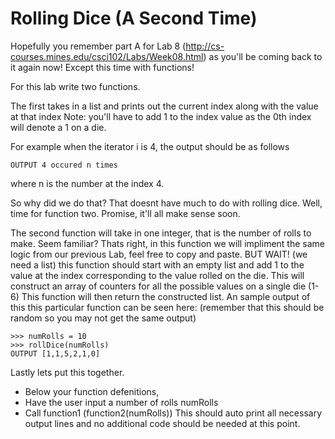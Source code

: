 # Rolling Dice (A Second Time)

Hopefully you remember part A for Lab 8 (http://cs-courses.mines.edu/csci102/Labs/Week08.html)
as you'll be coming back to it again now! Except this time with functions!

For this lab write two functions. 

The first takes in a list and prints out the current index along with the value
at that index 
Note: you'll have to add 1 to the index value as the 0th index will denote a 1 on a die.

For example
when the iterator i is 4, the output should be as follows

```
OUTPUT 4 occured n times
```

where n is the number at the index 4.

So why did we do that? That doesnt have much to do with rolling dice.
Well, time for function two. Promise, it'll all make sense soon.

The second function will take in one integer, that is the number of rolls to make.
Seem familiar? Thats right, in this function we will impliment the same logic from 
our previous Lab, feel free to copy and paste. 
BUT WAIT! (we need a list)
this function should start with an empty list and add 1 to the value at the index 
corresponding to the value rolled on the die. This will construct an array of 
counters for all the possible values on a single die (1-6)
This function will then return the constructed list.
An sample output of this this particular function can be seen here: (remember that this should be random so you may not get the same output)

```
>>> numRolls = 10
>>> rollDice(numRolls)
OUTPUT [1,1,5,2,1,0]
```

Lastly lets put this together.
- Below your function defenitions,
- Have the user input a number of rolls numRolls
- Call function1 (function2(numRolls))
This should auto print all necessary output lines and no additional code should be needed at this point.